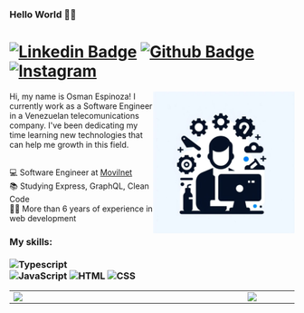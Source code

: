 ### Hello World 🐱‍💻 
# [![Linkedin Badge](https://img.shields.io/badge/-LinkedIn-0077B5?style=flat&logo=Linkedin&logoColor=white&link=https://www.linkedin.com/in/osman-espinoza-604711b0/)](https://www.linkedin.com/in/osman-espinoza-604711b0/) [![Github Badge](https://img.shields.io/badge/-Github-242A2D?style=flat&logo=Github&logoColor=white&link=https://github.com/espinozaosman/)](https://github.com/espinozaosman/) [![Instagram](https://img.shields.io/badge/-instagram-D42F8A?style=flat&logo=instagram&logoColor=white&link=https://www.instagram.com/espinozaosman)](https://www.instagram.com/espinozaosman)

<img src="./espinozaosman.jpg" min-width="250px" max-width="250px" width="250px" align="right" alt="Logo osman jpg">

<p align="left"> 
Hi, my name is Osman Espinoza! I currently work as a Software Engineer in a Venezuelan telecomunications company. I've been dedicating my time learning new technologies that can help me growth in this field. <br> <br>

💻 Software Engineer at [Movilnet](http://www.movilnet.com.ve/sitio/)<br>
📚 Studying Express, GraphQL, Clean Code<br>
🐱‍💻 More than 6 years of experience in web development<br>
</p>

### My skills: <br/> <br/> ![Typescript](https://img.shields.io/badge/-Typescript-ffdd19?style=flat&logoColor=white&logo=typescript&color=3178C6) <br/> ![JavaScript](https://img.shields.io/badge/-JavaScript-ffdd19?style=flat&logoColor=white&logo=javascript) ![HTML](https://img.shields.io/badge/-HTML-ff0d00?style=flat&logoColor=white&logo=html5) ![CSS](https://img.shields.io/badge/-CSS-196eff?style=flat&logoColor=white&logo=css3) 
<center>
  <table>
    <tr>
        <td><img width="400px" align="left" src="https://github-readme-stats-git-masterrstaa-rickstaa.vercel.app/api/top-langs/?username=espinozaosman%20Notebook&layout=compact&count_private=true&langs_count=8" /></td>
        <td><img width="495px" align="left" src="https://github-readme-stats-git-masterrstaa-rickstaa.vercel.app/api?username=espinozaosman&show_icons=true&count_private=true" /></td>
    </tr>   
  </table>
</center>
